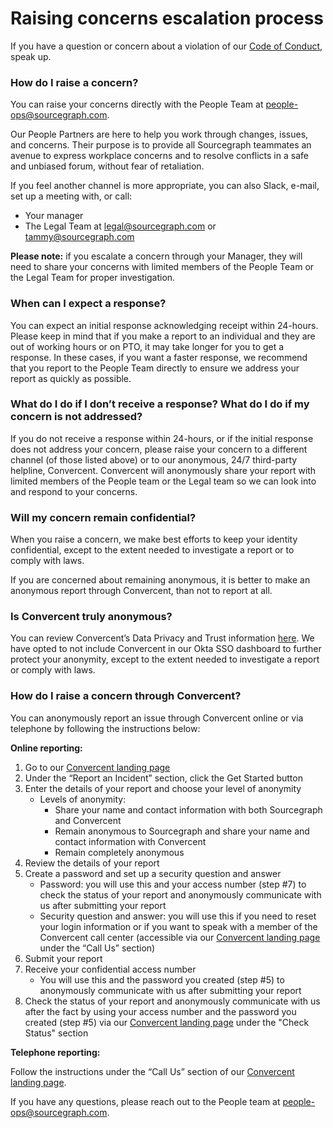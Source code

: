 # **Raising concerns escalation process**

If you have a question or concern about a violation of our [Code of Conduct](https://handbook.sourcegraph.com/company-info-and-process/communication/code_of_conduct/), speak up.

### **How do I raise a concern?**

You can raise your concerns directly with the People Team at [people-ops@sourcegraph.com](mailto:people-ops@sourcegraph.com).

Our People Partners are here to help you work through changes, issues, and concerns. Their purpose is to provide all Sourcegraph teammates an avenue to express workplace concerns and to resolve conflicts in a safe and unbiased forum, without fear of retaliation.

If you feel another channel is more appropriate, you can also Slack, e-mail, set up a meeting with, or call:

- Your manager
- The Legal Team at [legal@sourcegraph.com](mailto:legal@sourcegraph.com) or [tammy@sourcegraph.com](mailto:tammy@sourcegraph.com)

**Please note:** if you escalate a concern through your Manager, they will need to share your concerns with limited members of the People Team or the Legal Team for proper investigation.

### **When can I expect a response?**

You can expect an initial response acknowledging receipt within 24-hours. Please keep in mind that if you make a report to an individual and they are out of working hours or on PTO, it may take longer for you to get a response. In these cases, if you want a faster response, we recommend that you report to the People Team directly to ensure we address your report as quickly as possible.

### **What do I do if I don’t receive a response? What do I do if my concern is not addressed?**

If you do not receive a response within 24-hours, or if the initial response does not address your concern, please raise your concern to a different channel (of those listed above) or to our anonymous, 24/7 third-party helpline, Convercent. Convercent will anonymously share your report with limited members of the People team or the Legal team so we can look into and respond to your concerns.

### **Will my concern remain confidential?**

When you raise a concern, we make best efforts to keep your identity confidential, except to the extent needed to investigate a report or to comply with laws.

If you are concerned about remaining anonymous, it is better to make an anonymous report through Convercent, than not to report at all.

### **Is Convercent truly anonymous?**

You can review Convercent’s Data Privacy and Trust information [here](https://www.convercent.com/data-privacy-trust). We have opted to not include Convercent in our Okta SSO dashboard to further protect your anonymity, except to the extent needed to investigate a report or comply with laws.

### **How do I raise a concern through Convercent?**

You can anonymously report an issue through Convercent online or via telephone by following the instructions below:

**Online reporting:**

1. Go to our [Convercent landing page](https://app.convercent.com/en-US/LandingPage/384ff5dc-cf85-ec11-a988-000d3ab9f296)
2. Under the “Report an Incident” section, click the Get Started button
3. Enter the details of your report and choose your level of anonymity
   - Levels of anonymity:
     - Share your name and contact information with both Sourcegraph and Convercent
     - Remain anonymous to Sourcegraph and share your name and contact information with Convercent
     - Remain completely anonymous
4. Review the details of your report
5. Create a password and set up a security question and answer
   - Password: you will use this and your access number (step #7) to check the status of your report and anonymously communicate with us after submitting your report
   - Security question and answer: you will use this if you need to reset your login information or if you want to speak with a member of the Convercent call center (accessible via our [Convercent landing page](https://app.convercent.com/en-US/LandingPage/384ff5dc-cf85-ec11-a988-000d3ab9f296) under the “Call Us” section)
6. Submit your report
7. Receive your confidential access number
   - You will use this and the password you created (step #5) to anonymously communicate with us after submitting your report
8. Check the status of your report and anonymously communicate with us after the fact by using your access number and the password you created (step #5) via our [Convercent landing page](https://app.convercent.com/en-US/LandingPage/384ff5dc-cf85-ec11-a988-000d3ab9f296) under the "Check Status" section

**Telephone reporting:**

Follow the instructions under the “Call Us” section of our [Convercent landing page](https://app.convercent.com/en-US/LandingPage/384ff5dc-cf85-ec11-a988-000d3ab9f296).

If you have any questions, please reach out to the People team at [people-ops@sourcegraph.com](mailto:people-ops@sourcegraph.com).
